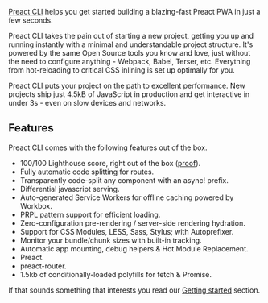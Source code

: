 [Preact CLI](https://github.com/preactjs/preact-cli/) helps you get started building a blazing-fast Preact PWA in just a few seconds.

Preact CLI takes the pain out of starting a new project, getting you up and running instantly with a minimal and understandable project structure. It's powered by the same Open Source tools you know and love, just without the need to configure anything - Webpack, Babel, Terser, etc. Everything from hot-reloading to critical CSS inlining is set up optimally for you.

Preact CLI puts your project on the path to excellent performance. New projects ship just 4.5kB of JavaScript in production and get interactive in under 3s - even on slow devices and networks.

## Features

Preact CLI comes with the following features out of the box.

* 100/100 Lighthouse score, right out of the box ([proof](https://googlechrome.github.io/lighthouse/viewer/?gist=142af6838482417af741d966e7804346)).
* Fully automatic code splitting for routes.
* Transparently code-split any component with an async! prefix.
* Differential javascript serving.
* Auto-generated Service Workers for offline caching powered by Workbox.
* PRPL pattern support for efficient loading.
* Zero-configuration pre-rendering / server-side rendering hydration.
* Support for CSS Modules, LESS, Sass, Stylus; with Autoprefixer.
* Monitor your bundle/chunk sizes with built-in tracking.
* Automatic app mounting, debug helpers & Hot Module Replacement.
* Preact.
* preact-router.
* 1.5kb of conditionally-loaded polyfills for fetch & Promise.

If that sounds something that interests you read our [Getting started](https://preactjs.com/guide/v10/cli/getting-started) section.




